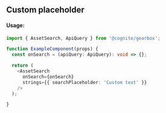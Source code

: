 ## Custom placeholder

<!-- STORY -->

#### Usage:

```typescript jsx
import { AssetSearch, ApiQuery } from '@cognite/gearbox';

function ExampleComponent(props) {
  const onSearch = (apiQuery: ApiQuery): void => {};

  return (
    <AssetSearch
      onSearch={onSearch}
      strings={{ searchPlaceholder: 'Custom text' }}
    />
  );

}
```
